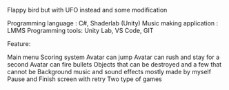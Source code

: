 Flappy bird but with UFO instead and some modification

Programming language : C#, Shaderlab (Unity)
Music making application : LMMS
Programming tools: Unity Lab, VS Code, GIT

Feature:

Main menu
Scoring system
Avatar can jump
Avatar can rush and stay for a second
Avatar can fire bullets
Objects that can be destroyed and a few that cannot be
Background music and sound effects mostly made by myself
Pause and Finish screen with retry
Two type of games
